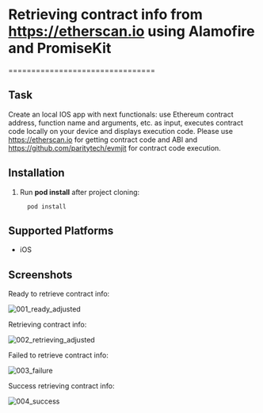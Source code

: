 # Retrieving contract info from https://etherscan.io using Alamofire and PromiseKit
================================
## Task 
Create an local IOS app with next functionals: use Ethereum contract address, function name and arguments, etc. as input, executes contract code locally on your device and displays execution code.
Please use https://etherscan.io for getting contract code and ABI and https://github.com/paritytech/evmjit for contract code execution.

## Installation
1. Run **pod install** after project cloning:

      ```  
        pod install
    ```

## Supported Platforms

- iOS

## Screenshots

Ready to retrieve contract info:

![001_ready_adjusted](https://user-images.githubusercontent.com/27812408/43685187-15469ea8-98b7-11e8-9c4f-ed1dbed7bce8.png)

Retrieving contract info:

![002_retrieving_adjusted](https://user-images.githubusercontent.com/27812408/43685189-24aa734c-98b7-11e8-8479-d08850151780.png)

Failed to retrieve contract info:

![003_failure](https://user-images.githubusercontent.com/27812408/43685095-49c582ae-98b5-11e8-8404-fc3fbe1cdc77.png)

Success retrieving contract info:

![004_success](https://user-images.githubusercontent.com/27812408/43685099-55fa0662-98b5-11e8-8bfe-e894bb0c4314.png)
